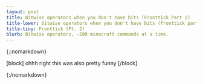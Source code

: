 ```yaml
---
layout: post
title: Bitwise operators when you don't have bits (Fronttick Part 2)
title-lower: bitwise operators when you don't have bits (fronttick part 2)
title-tiny: Fronttick (Pt. 2)
blurb: Bitwise operators, ~200 minecraft commands at a time.
---
```

{::nomarkdown}

[block]
ohhh right this was also pretty funny
[/block]

{:/nomarkdown}